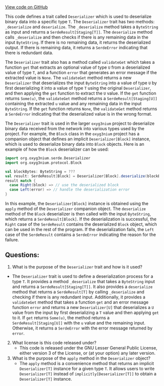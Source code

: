 [View code on GitHub](https://github.com/oxyg3nium/oxyg3nium/serde/src/main/scala/org/oxyg3nium/serde/Deserializer.scala)

This code defines a trait called `Deserializer` which is used to deserialize binary data into a specific type `T`. The `Deserializer` trait has two methods: `_deserialize` and `deserialize`. The `_deserialize` method takes a `ByteString` as input and returns a `SerdeResult[Staging[T]]`. The `deserialize` method calls `_deserialize` and then checks if there is any remaining data in the input `ByteString`. If there is no remaining data, it returns the deserialized output. If there is remaining data, it returns a `SerdeError` indicating that there is redundant data.

The `Deserializer` trait also has a method called `validateGet` which takes a function `get` that extracts an optional value of type `U` from a deserialized value of type `T`, and a function `error` that generates an error message if the extracted value is `None`. The `validateGet` method returns a new `Deserializer` that deserializes the input `ByteString` into a value of type `U` by first deserializing it into a value of type `T` using the original `Deserializer`, and then applying the `get` function to extract the `U` value. If the `get` function returns `Some(u)`, the `validateGet` method returns a `SerdeResult[Staging[U]]` containing the extracted `u` value and any remaining data in the input `ByteString`. If the `get` function returns `None`, the `validateGet` method returns a `SerdeError` indicating that the deserialized value is in the wrong format.

The `Deserializer` trait is used in the larger `oxyg3nium` project to deserialize binary data received from the network into various types used by the project. For example, the `Block` class in the `oxyg3nium` project has a companion object that defines an implicit `Deserializer[Block]` instance, which is used to deserialize binary data into `Block` objects. Here is an example of how the `Block` deserializer can be used:

```scala
import org.oxyg3nium.serde.Deserializer
import org.oxyg3nium.protocol.Block

val blockBytes: ByteString = ???
val result: SerdeResult[Block] = Deserializer[Block].deserialize(blockBytes)
result match {
  case Right(block) => // use the deserialized block
  case Left(error) => // handle the deserialization error
}
```

In this example, the `Deserializer[Block]` instance is obtained using the `apply` method of the `Deserializer` companion object. The `deserialize` method of the `Block` deserializer is then called with the input `ByteString`, which returns a `SerdeResult[Block]`. If the deserialization is successful, the `Right` case of the `SerdeResult` contains the deserialized `Block` object, which can be used in the rest of the program. If the deserialization fails, the `Left` case of the `SerdeResult` contains a `SerdeError` indicating the reason for the failure.
## Questions: 
 1. What is the purpose of the `Deserializer` trait and how is it used?
   - The `Deserializer` trait is used to define a deserialization process for a type `T`. It provides a method `_deserialize` that takes a `ByteString` input and returns a `SerdeResult[Staging[T]]`. It also provides a `deserialize` method that returns a `SerdeResult[T]` by calling `_deserialize` and checking if there is any redundant input. Additionally, it provides a `validateGet` method that takes a function `get` and an error message function `error` and returns a new `Deserializer[U]` that deserializes a `U` value from the input by first deserializing a `T` value and then applying `get` to it. If `get` returns `Some(u)`, the method returns a `SerdeResult[Staging[U]]` with the `u` value and the remaining input. Otherwise, it returns a `SerdeError` with the error message returned by `error`.
2. What license is this code released under?
   - This code is released under the GNU Lesser General Public License, either version 3 of the License, or (at your option) any later version.
3. What is the purpose of the `apply` method in the `Deserializer` object?
   - The `apply` method is a convenience method that returns an implicit `Deserializer[T]` instance for a given type `T`. It allows users to write `Deserializer[T]` instead of `implicitly[Deserializer[T]]` to obtain a `Deserializer[T]` instance.